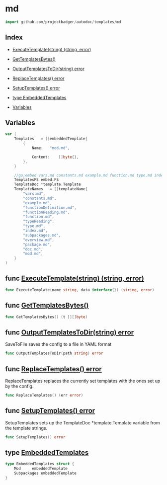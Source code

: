 
# md

```go
import github.com/projectbadger/autodoc/templates/md
```

## Index

- [ExecuteTemplate(string) (string, error)](#func-executetemplate-string-string-error)
- [GetTemplatesBytes()](#func-gettemplatesbytes)
- [OutputTemplatesToDir(string) error](#func-outputtemplatestodir-string-error)
- [ReplaceTemplates() error](#func-replacetemplates-error)
- [SetupTemplates() error](#func-setuptemplates-error)

- [type EmbeddedTemplates](#type-embeddedtemplates)
- [Variables](#variables)

## Variables
```go
var (
	Templates	= []embeddedTemplate{
		{
			Name:	"mod.md",

			Content:	[]byte{},
		},
	}

	//go:embed vars.md constants.md example.md function.md type.md index.md package.md doc.md
	TemplatesFS	embed.FS
	TemplateDoc	*template.Template
	TemplateNames	= []templateName{
		"vars.md",
		"constants.md",
		"example.md",
		"functionDefinition.md",
		"functionHeading.md",
		"function.md",
		"typeHeading",
		"type.md",
		"index.md",
		"subpackages.md",
		"overview.md",
		"package.md",
		"doc.md",
		"mod.md",
	}
)

```

## func [ExecuteTemplate(string) (string, error)](<md.go#L198>)

```go
func ExecuteTemplate(name string, data interface{}) (string, error)
```
## func [GetTemplatesBytes()](<md.go#L154>)

```go
func GetTemplatesBytes() (t [][]byte)
```
## func [OutputTemplatesToDir(string) error](<md.go#L176>)

SaveToFile saves the config to a file in YAML format


```go
func OutputTemplatesToDir(path string) error
```
## func [ReplaceTemplates() error](<md.go#L123>)

ReplaceTemplates replaces the currently set templates
with the ones set up by the config.


```go
func ReplaceTemplates() (err error)
```
## func [SetupTemplates() error](<md.go#L93>)

SetupTemplates sets up the TemplateDoc *template.Template
variable from the template strings.


```go
func SetupTemplates() error
```


## type [EmbeddedTemplates](<md.go#L29>)
```go
type EmbeddedTemplates struct {
	Mod		embeddedTemplate
	Subpackages	embeddedTemplate
}
```

